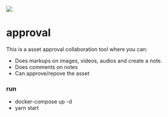 ![](https://media.giphy.com/media/KZBcBClLAGnQynSIAc/giphy.gif)

# approval
This is a asset approval collaboration tool where you can:
 - Does markups on images, videos, audios and create a note.
 - Does comments on notes
 - Can approve/repove the asset

### run

 - docker-compose up -d
 - yarn start
